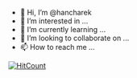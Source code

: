 - 👋 Hi, I’m @hancharek
- 👀 I’m interested in ...
- 🌱 I’m currently learning ...
- 💞️ I’m looking to collaborate on ...
- 📫 How to reach me ...

[![HitCount](https://hits.dwyl.com/hancharek/SOZOForms.svg)](https://hits.dwyl.com/hancharek/SOZOForms)

<!---
hancharek/hancharek is a ✨ special ✨ repository because its `README.md` (this file) appears on your GitHub profile.
You can click the Preview link to take a look at your changes.
--->
